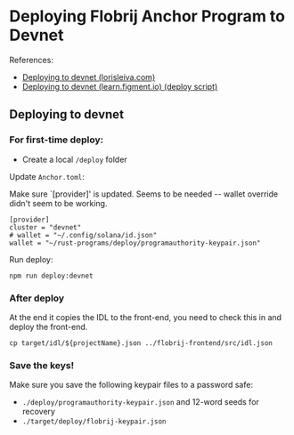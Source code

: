 # Deploying Flobrij Anchor Program to Devnet

References:

- [Deploying to devnet (lorisleiva.com)](https://lorisleiva.com/create-a-solana-dapp-from-scratch/deploying-to-devnet)
- [Deploying to devnet (learn.figment.io) (deploy script)](https://learn.figment.io/tutorials/build-a-blog-dapp-using-anchor#deploy-to-devnet)

## Deploying to devnet

### For first-time deploy:

- Create a local `/deploy` folder

Update `Anchor.toml`:

Make sure `[provider]' is updated. Seems to be needed -- wallet override didn't seem to be working.

```
[provider]
cluster = "devnet"
# wallet = "~/.config/solana/id.json"
wallet = "~/rust-programs/deploy/programauthority-keypair.json"
```

Run deploy:

    npm run deploy:devnet

### After deploy

At the end it copies the IDL to the front-end, you need to check this in and deploy the front-end.

    cp target/idl/${projectName}.json ../flobrij-frontend/src/idl.json

### Save the keys!

Make sure you save the following keypair files to a password safe:

- `./deploy/programauthority-keypair.json` and 12-word seeds for recovery
- `./target/deploy/flobrij-keypair.json`
